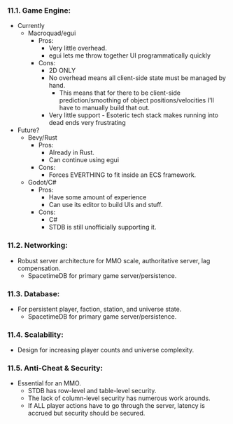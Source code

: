 ### 11.1. **Game Engine:**
*   Currently
	* Macroquad/egui
		* Pros:
			* Very little overhead.
			* egui lets me throw together UI programmatically quickly
		* Cons:
			* 2D ONLY
			* No overhead means all client-side state must be managed by hand.
				* This means that for there to be client-side prediction/smoothing of object positions/velocities I'll have to manually build that out.
			* Very little support - Esoteric tech stack makes running into dead ends very frustrating
* Future?
	* Bevy/Rust
		* Pros:
			* Already in Rust.
			* Can continue using egui
		* Cons:
			* Forces EVERTHING to fit inside an ECS framework.
	* Godot/C#
		* Pros:
			* Have some amount of experience
			* Can use its editor to build UIs and stuff.
		* Cons:
			* C#
			* STDB is still unofficially supporting it.
### 11.2. **Networking:**
*   Robust server architecture for MMO scale, authoritative server, lag compensation.
	* SpacetimeDB for primary game server/persistence.
### 11.3. **Database:**
*   For persistent player, faction, station, and universe state.
	* SpacetimeDB for primary game server/persistence.
### 11.4. **Scalability:**
*   Design for increasing player counts and universe complexity.
### 11.5. **Anti-Cheat & Security:**
*   Essential for an MMO.
	* STDB has row-level and table-level security.
	* The lack of column-level security has numerous work arounds.
	* If ALL player actions have to go through the server, latency is accrued but security should be secured.